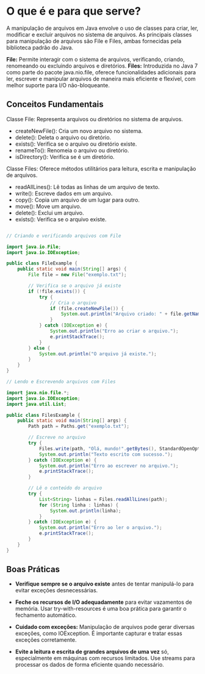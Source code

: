 # O que é e para que serve?

A manipulação de arquivos em Java envolve o uso de classes para criar, ler, modificar e excluir arquivos no sistema de arquivos. As principais classes para manipulação de arquivos são File e Files, ambas fornecidas pela biblioteca padrão do Java.

**File:** Permite interagir com o sistema de arquivos, verificando, criando, renomeando ou excluindo arquivos e diretórios.
**Files:** Introduzida no Java 7 como parte do pacote java.nio.file, oferece funcionalidades adicionais para ler, escrever e manipular arquivos de maneira mais eficiente e flexível, com melhor suporte para I/O não-bloqueante.

## Conceitos Fundamentais

Classe File: Representa arquivos ou diretórios no sistema de arquivos.

- createNewFile(): Cria um novo arquivo no sistema.
- delete(): Deleta o arquivo ou diretório.
- exists(): Verifica se o arquivo ou diretório existe.
- renameTo(): Renomeia o arquivo ou diretório.
- isDirectory(): Verifica se é um diretório.

Classe Files: Oferece métodos utilitários para leitura, escrita e manipulação de arquivos.

- readAllLines(): Lê todas as linhas de um arquivo de texto.
- write(): Escreve dados em um arquivo.
- copy(): Copia um arquivo de um lugar para outro.
- move(): Move um arquivo.
- delete(): Exclui um arquivo.
- exists(): Verifica se o arquivo existe.

``` Java

// Criando e verificando arquivos com File

import java.io.File;
import java.io.IOException;

public class FileExample {
    public static void main(String[] args) {
        File file = new File("exemplo.txt");

        // Verifica se o arquivo já existe
        if (!file.exists()) {
            try {
                // Cria o arquivo
                if (file.createNewFile()) {
                    System.out.println("Arquivo criado: " + file.getName());
                }
            } catch (IOException e) {
                System.out.println("Erro ao criar o arquivo.");
                e.printStackTrace();
            }
        } else {
            System.out.println("O arquivo já existe.");
        }
    }
}

// Lendo e Escrevendo arquivos com Files

import java.nio.file.*;
import java.io.IOException;
import java.util.List;

public class FilesExample {
    public static void main(String[] args) {
        Path path = Paths.get("exemplo.txt");

        // Escreve no arquivo
        try {
            Files.write(path, "Olá, mundo!".getBytes(), StandardOpenOption.CREATE);
            System.out.println("Texto escrito com sucesso.");
        } catch (IOException e) {
            System.out.println("Erro ao escrever no arquivo.");
            e.printStackTrace();
        }

        // Lê o conteúdo do arquivo
        try {
            List<String> linhas = Files.readAllLines(path);
            for (String linha : linhas) {
                System.out.println(linha);
            }
        } catch (IOException e) {
            System.out.println("Erro ao ler o arquivo.");
            e.printStackTrace();
        }
    }
}

```

## Boas Práticas

- **Verifique sempre se o arquivo existe** antes de tentar manipulá-lo para evitar exceções desnecessárias.

- **Feche os recursos de I/O adequadamente** para evitar vazamentos de memória. Usar try-with-resources é uma boa prática para garantir o fechamento automático.

- **Cuidado com exceções:** Manipulação de arquivos pode gerar diversas exceções, como IOException. É importante capturar e tratar essas exceções corretamente.

- **Evite a leitura e escrita de grandes arquivos de uma vez** só, especialmente em máquinas com recursos limitados. Use streams para processar os dados de forma eficiente quando necessário.